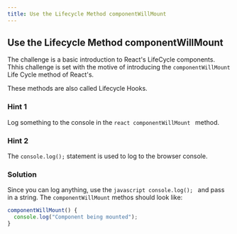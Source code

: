 ```yaml
---
title: Use the Lifecycle Method componentWillMount
---
```

## Use the Lifecycle Method componentWillMount

The challenge is a basic introduction to React's LifeCycle components. Thhis challenge is set with the motive of introducing the ``` componentWillMount ``` Life Cycle method of React's.

These methods are also called Lifecycle Hooks.

### Hint 1

Log something to the console in the ```react componentWillMount ``` method.

### Hint 2

The `` console.log(); `` statement is used to log to the browser console.

### Solution

Since you can log anything, use the ```javascript console.log(); ``` and pass in a string. The ``` componentWillMount ``` methos should look like:

```javascript
componentWillMount() {
  console.log("Component being mounted");
}
```
